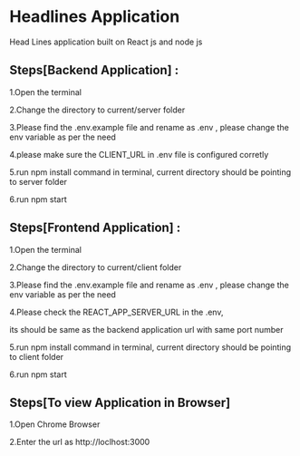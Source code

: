 # Headlines Application

Head Lines application built on React js and node js

## Steps[Backend Application] :

1.Open the terminal 

2.Change the directory to current/server folder

3.Please find the .env.example file and rename as .env , please change the env variable as per the need

4.please make sure the CLIENT_URL in .env file is configured corretly

5.run npm install command in terminal, current directory should be pointing to server folder

6.run npm start

## Steps[Frontend Application] :

1.Open the terminal 

2.Change the directory to current/client folder

3.Please find the .env.example file and rename as .env , please change the env variable as per the need

4.Please check the REACT_APP_SERVER_URL in the .env,  

  its should be same as the backend application url with same port number

5.run npm install command in terminal, current directory should be pointing to  client folder

6.run npm start

## Steps[To view Application in Browser]

1.Open Chrome Browser

2.Enter the url as http://loclhost:3000
